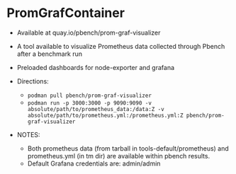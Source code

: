 # PromGrafContainer

- Available at quay.io/pbench/prom-graf-visualizer
- A tool available to visualize Prometheus data collected through Pbench after a benchmark run
- Preloaded dashboards for node-exporter and grafana

- Directions:
  -   `podman pull pbench/prom-graf-visualizer`
  -   `podman run -p 3000:3000 -p 9090:9090 -v absolute/path/to/prometheus_data:/data:Z -v absolute/path/to/prometheus.yml:/prometheus.yml:Z pbench/prom-graf-visualizer`

- NOTES: 
  - Both prometheus data (from tarball in tools-default/prometheus) and prometheus.yml (in tm dir) are available within pbench results.
  - Default Grafana credentials are: admin/admin
